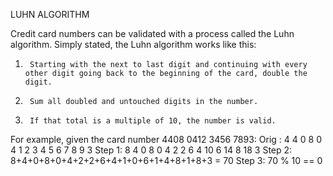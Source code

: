 LUHN ALGORITHM

Credit card numbers can be validated with a process called the Luhn algorithm. Simply stated, the Luhn algorithm works like this:
1.      Starting with the next to last digit and continuing with every other digit going back to the beginning of the card, double the digit.  
2.      Sum all doubled and untouched digits in the number.  
3.      If that total is a multiple of 10, the number is valid. 
For example, given the card number 4408 0412 3456 7893:
Orig  :  4 4 0 8 0 4 1 2 3 4   5 6   7 8   9 3
Step 1:  8 4 0 8 0 4 2 2 6 4  10 6  14 8  18 3
Step 2:  8+4+0+8+0+4+2+2+6+4+1+0+6+1+4+8+1+8+3 = 70
Step 3:  70 % 10 == 0